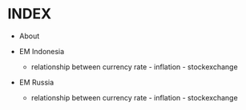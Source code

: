 # INDEX


* About


* EM Indonesia


    * relationship between currency rate - inflation - stockexchange


* EM Russia


    * relationship between currency rate - inflation - stockexchange
